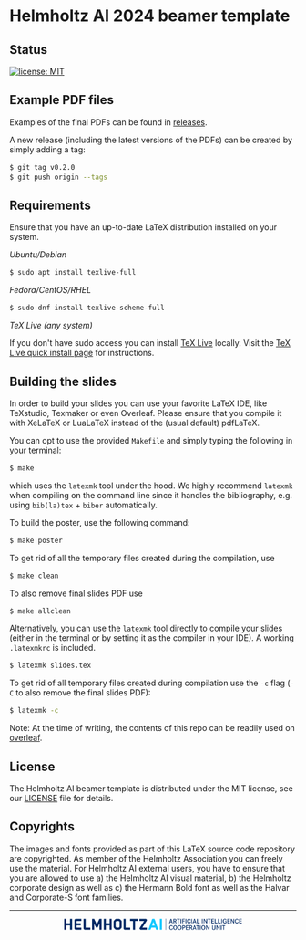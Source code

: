 # Helmholtz AI 2024 beamer template

## Status

[![license: MIT](https://img.shields.io/badge/License-MIT-blue.svg)](https://opensource.org/licenses/MIT)

## Example PDF files

Examples of the final PDFs can be found in [releases](https://github.com/Helmholtz-AI-Energy/beamer-template-2024/releases).

A new release (including the latest versions of the PDFs) can be created by simply adding a tag:

```sh
$ git tag v0.2.0
$ git push origin --tags
```

## Requirements

Ensure that you have an up-to-date LaTeX distribution installed on your system.

*Ubuntu/Debian*

```sh
$ sudo apt install texlive-full
```

*Fedora/CentOS/RHEL*

```sh
$ sudo dnf install texlive-scheme-full
```

*TeX Live (any system)*

If you don't have sudo access you can install [TeX Live](https://www.tug.org/texlive/) locally.
Visit the [TeX Live quick install page](https://www.tug.org/texlive/quickinstall.html) for instructions.

## Building the slides

In order to build your slides you can use your favorite LaTeX IDE, like TeXstudio, Texmaker or even Overleaf.
Please ensure that you compile it with XeLaTeX or LuaLaTeX instead of the (usual default) pdfLaTeX.

You can opt to use the provided `Makefile` and simply typing the following in your terminal:

```sh
$ make
```

which uses the `latexmk` tool under the hood. We highly recommend `latexmk` when
compiling on the command line since it handles the bibliography, e.g. using
`bib(la)tex` + `biber` automatically.

To build the poster, use the following command:

```sh
$ make poster
```

To get rid of all the temporary files created during the compilation, use

```sh
$ make clean
```

To also remove final slides PDF use

```sh
$ make allclean
```

Alternatively, you can use the `latexmk` tool directly to compile your slides (either in the terminal or by setting it as the compiler in your IDE).
A working `.latexmkrc` is included.

```sh
$ latexmk slides.tex
```

To get rid of all temporary files created during compilation use the `-c` flag (`-C` to also remove the final slides PDF):

```sh
$ latexmk -c
```

Note: At the time of writing, the contents of this repo can be readily used on [overleaf](https://overleaf.com).

## License

The Helmholtz AI beamer template is distributed under the MIT license, see our [LICENSE](LICENSE) file for details.

## Copyrights

The images and fonts provided as part of this LaTeX source code repository are copyrighted. As member of the Helmholtz Association you can freely use the material. For Helmholtz AI external users, you have to ensure that you are allowed to use a) the Helmholtz AI visual material, b) the Helmholtz corporate design as well as c) the Hermann Bold font as well as the Halvar and Corporate-S font families.

-----------
<div align="center">
  <a href="https://www.helmholtz.ai/"><img src="./logos/helmholtzai-logo-2-lines.png" height="20px"></a>
</div>

